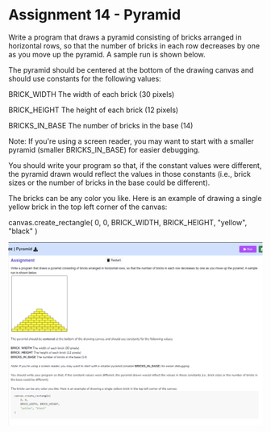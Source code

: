 # Assignment 14 - Pyramid
Write a program that draws a pyramid consisting of bricks arranged in horizontal rows, so that the number of bricks in each row decreases by one as you move up the pyramid. A sample run is shown below.





The pyramid should be centered at the bottom of the drawing canvas and should use constants for the following values:



BRICK_WIDTH The width of each brick (30 pixels) 

BRICK_HEIGHT The height of each brick (12 pixels) 

BRICKS_IN_BASE The number of bricks in the base (14)



Note: If you're using a screen reader, you may want to start with a smaller pyramid (smaller BRICKS_IN_BASE) for easier debugging.



You should write your program so that, if the constant values were different, the pyramid drawn would reflect the values in those constants (i.e., brick sizes or the number of bricks in the base could be different).



The bricks can be any color you like. Here is an example of drawing a single yellow brick in the top left corner of the canvas:

canvas.create_rectangle(
    0, 0, 
    BRICK_WIDTH, BRICK_HEIGHT, 
    "yellow", "black"
)


![Pyramid](challenge_15_Pyramid.png)


